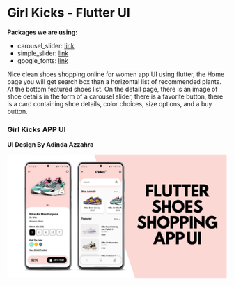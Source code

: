 # Girl Kicks - Flutter UI

**Packages we are using:**

- carousel_slider: [link](https://pub.dev/packages/carousel_slider)
- simple_slider: [link](https://pub.dev/packages/simple_shadow)
- google_fonts: [link](https://pub.dev/packages/google_fonts)

Nice clean shoes shopping online for women app UI using flutter, the Home page you will get search box than a horizontal list of recommended plants. At the bottom featured shoes list. On the detail page, there is an image of shoe details in the form of a carousel slider, there is a favorite button, there is a card containing shoe details, color choices, size options, and a buy button.

### Girl Kicks APP UI

**UI Design By Adinda Azzahra**

![App UI](/banner.png)
